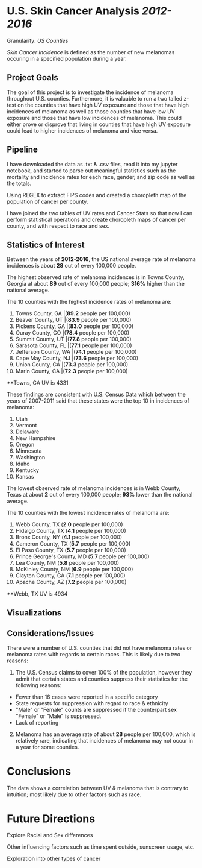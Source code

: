 # U.S. Skin Cancer Analysis _2012-2016_
Granularity: _US Counties_

_Skin Cancer Incidence_ is defined as the number of new melanomas occuring in a specified population during a year.

## Project Goals

The goal of this project is to investigate the incidence of melanoma throughout U.S. counties. Furthermore, it is valuable to run a two tailed z-test on the counties that have high UV exposure and those that have high incidences of melanoma as well as those counties that have low UV exposure and those that have low incidences of melanoma. This could either prove or disprove that living in counties that have high UV exposure could lead to higher incidences of melanoma and vice versa.

## Pipeline
I have downloaded the data as .txt & .csv files, read it into my jupyter notebook, and started to parse out meaningful statistics such as the mortality and incidence rates for each race, gender, and zip code as well as the totals.

Using REGEX to extract FIPS codes and created a choropleth map of the population of cancer per county.

I have joined the two tables of UV rates and Cancer Stats so that now I can perform statistical operations and create choropleth maps of cancer per county, and with respect to race and sex.

## Statistics of Interest

Between the years of __2012-2016__, the US national average rate of melanoma incidences is about __28__ out of every 100,000 people. 

The highest observed rate of melanoma incidences is in Towns County, Georgia at about __89__ out of every 100,000 people; __316%__ higher than the national average.

The 10 counties with the highest incidence rates of melanoma are:
1. Towns County, GA           |(__89.2__ people per 100,000)
2. Beaver County, UT          |(__83.9__ people per 100,000)
3. Pickens County, GA         |(__83.0__ people per 100,000)
4. Ouray County, CO           |(__78.4__ people per 100,000)
5. Summit County, UT          |(__77.8__ people per 100,000)
6. Sarasota County, FL        |(__77.1__ people per 100,000)
7. Jefferson County, WA       |(__74.1__ people per 100,000)
8. Cape May County, NJ        |(__73.6__ people per 100,000)
9. Union County, GA           |(__73.3__ people per 100,000)
10. Marin County, CA          |(__72.3__ people per 100,000)

**Towns, GA UV is 4331

These findings are consistent with U.S. Census Data which between the years of 2007-2011 said that these states were the top 10 in incidences of melanoma:

1. Utah
2. Vermont
3. Delaware
4. New Hampshire
5. Oregon
6. Minnesota
7. Washington
8. Idaho
9. Kentucky
10. Kansas

The lowest observed rate of melanoma incidences is in Webb County, Texas at about __2__ out of every 100,000 people; __93%__ lower than the national average.

The 10 counties with the lowest incidence rates of melanoma are:
1. Webb County, TX            (__2.0__ people per 100,000)
2. Hidalgo County, TX         (__4.1__ people per 100,000)
3. Bronx County, NY           (__4.1__ people per 100,000)
4. Cameron County, TX         (__5.7__ people per 100,000)
5. El Paso County, TX         (__5.7__ people per 100,000)
6. Prince George's County, MD (__5.7__ people per 100,000)
7. Lea County, NM             (__5.8__ people per 100,000)
8. McKinley County, NM        (__6.9__ people per 100,000)
9. Clayton County, GA         (__7.1__ people per 100,000)
10. Apache County, AZ         (__7.2__ people per 100,000)

**Webb, TX UV is 4934

## Visualizations





## Considerations/Issues
There were a number of U.S. counties that did not have melanoma rates or melanoma rates with regards to certain races. This is likely due to two reasons:

1. The U.S. Census claims to cover 100% of the population, however they admit that certain states and counties suppress their statistics for the following reasons:
  - Fewer than 16 cases were  reported in a specific category
  - State requests for suppression with regard to race & ethnicity
  - "Male" or "Female" counts are suppressed if the counterpart sex "Female" or "Male" is suppressed.
  - Lack of reporting

2. Melanoma has an average rate of about __28__ people per 100,000, which is relatively rare, indicating that incidences of melanoma may not occur in a year for some counties.


# Conclusions

The data shows a correlation between UV & melanoma that is contrary to intuition; most likely due to other factors such as race.



# Future Directions
Explore Racial and Sex differences


Other influencing factors such as time spent outside, sunscreen usage, etc.


Exploration into other types of cancer

